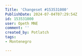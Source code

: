 ```yaml
---
Title: 'Changeset #153531000'
PublishDate: 2024-07-04T07:29:54Z
id: 153531000
user: Opeth MNE
comment: ''
created_by: Potlatch
tags:
- Montenegro

---
```


